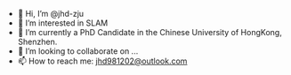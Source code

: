 - 👋 Hi, I’m @jhd-zju
- 👀 I’m interested in SLAM 
- 🌱 I’m currently a PhD Candidate in the Chinese University of HongKong, Shenzhen.
- 💞️ I’m looking to collaborate on ...
- 📫 How to reach me: jhd981202@outlook.com

<!---
jhd-zju/jhd-zju is a ✨ special ✨ repository because its `README.md` (this file) appears on your GitHub profile.
You can click the Preview link to take a look at your changes.
--->

